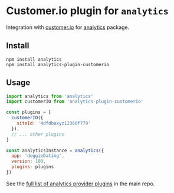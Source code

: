 # Customer.io plugin for `analytics`

Integration with [customer.io](https://customer.io/) for [analytics](https://www.npmjs.com/package/analytics) package.

## Install

```
npm install analytics
npm install analytics-plugin-customerio
```

## Usage

```js
import analytics from 'analytics'
import customerIO from 'analytics-plugin-customerio'

const plugins = [
  customerIO({
    siteId: '4dfdbaxyz12360f779'
  }),
  // ... other plugins
]

const analyticsInstance = analytics({
  app: 'doggieDating',
  version: 100,
  plugins: plugins
})
```

See the [full list of analytics provider plugins](https://github.com/DavidWells/analytics#current-plugins) in the main repo.
